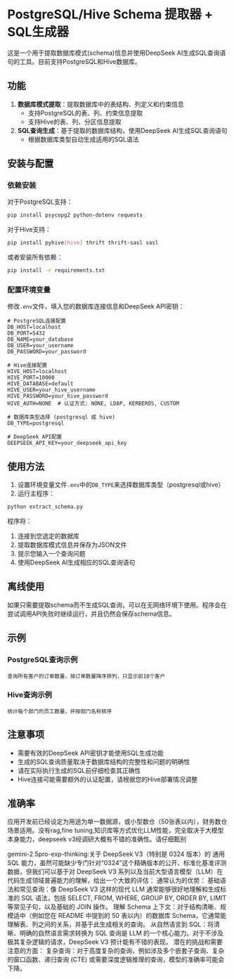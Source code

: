 # PostgreSQL/Hive Schema 提取器 + SQL生成器

这是一个用于提取数据库模式(schema)信息并使用DeepSeek AI生成SQL查询语句的工具。目前支持PostgreSQL和Hive数据库。

## 功能

1. **数据库模式提取**：提取数据库中的表结构、列定义和约束信息
   - 支持PostgreSQL的表、列、约束信息提取
   - 支持Hive的表、列、分区信息提取
2. **SQL查询生成**：基于提取的数据库结构，使用DeepSeek AI生成SQL查询语句
   - 根据数据库类型自动生成适用的SQL语法

## 安装与配置

### 依赖安装

对于PostgreSQL支持：
```bash
pip install psycopg2 python-dotenv requests
```

对于Hive支持：
```bash
pip install pyhive[hive] thrift thrift-sasl sasl
```

或者安装所有依赖：
```bash
pip install -r requirements.txt
```

### 配置环境变量

修改`.env`文件，填入您的数据库连接信息和DeepSeek API密钥：

```
# PostgreSQL连接配置
DB_HOST=localhost
DB_PORT=5432
DB_NAME=your_database
DB_USER=your_username
DB_PASSWORD=your_password

# Hive连接配置
HIVE_HOST=localhost
HIVE_PORT=10000
HIVE_DATABASE=default
HIVE_USER=your_hive_username
HIVE_PASSWORD=your_hive_password
HIVE_AUTH=NONE  # 认证方式: NONE, LDAP, KERBEROS, CUSTOM

# 数据库类型选择 (postgresql 或 hive)
DB_TYPE=postgresql

# DeepSeek API配置
DEEPSEEK_API_KEY=your_deepseek_api_key
```

## 使用方法

1. 设置环境变量文件`.env`中的`DB_TYPE`来选择数据库类型（postgresql或hive）
2. 运行主程序：

```bash
python extract_schema.py
```

程序将：
1. 连接到您选定的数据库
2. 提取数据库模式信息并保存为JSON文件
3. 提示您输入一个查询问题
4. 使用DeepSeek AI生成相应的SQL查询语句

## 离线使用

如果只需要提取schema而不生成SQL查询，可以在无网络环境下使用。程序会在尝试调用API失败时继续运行，并且仍然会保存schema信息。

## 示例

### PostgreSQL查询示例

```
查询所有客户的订单数量，按订单数量降序排列，只显示前10个客户
```

### Hive查询示例

```
统计每个部门的员工数量，并按部门名称排序
```

## 注意事项

- 需要有效的DeepSeek API密钥才能使用SQL生成功能
- 生成的SQL查询质量取决于数据库结构的完整性和问题的明确性
- 请在实际执行生成的SQL前仔细检查其正确性
- Hive连接可能需要额外的认证配置，请根据您的Hive部署情况调整 

## 准确率
应用开发前已经设定为用途为单一数据源，或小型数仓（50张表以内），财务数仓场景适用。没有rag,fine tuning,知识库等方式优化LLM性能，完全取决于大模型本身能力，deepseek v3经调研大概有不错的准确性。请仔细甄别

gemini-2.5pro-exp-thinking:关于 DeepSeek V3（特别是 0324 版本）的 通用 SQL 能力，虽然可能缺少专门针对“0324”这个精确版本的公开、标准化基准评测数据，但我们可以基于对 DeepSeek V3 系列以及当前大型语言模型（LLM）在代码生成领域普遍能力的理解，给出一个大致的评估：
通常认为的优势：
基础语法和常见查询：像 DeepSeek V3 这样的现代 LLM 通常能够很好地理解和生成标准的 SQL 语法，包括 SELECT, FROM, WHERE, GROUP BY, ORDER BY, LIMIT 等常见子句，以及基础的 JOIN 操作。
理解 Schema 上下文：对于结构清晰、规模适中（例如您在 README 中提到的 50 表以内）的数据库 Schema，它通常能理解表、列之间的关系，并基于此生成相关的查询。
从自然语言到 SQL：将清晰、明确的自然语言需求转换为 SQL 查询是 LLM 的一个核心能力。对于不涉及极其复杂逻辑的请求，DeepSeek V3 预计能有不错的表现。
潜在的挑战和需要注意的方面：
复杂查询：对于高度复杂的查询，例如涉及多个嵌套子查询、复杂的窗口函数、递归查询 (CTE) 或需要深度逻辑推理的查询，模型的准确率可能会下降。
